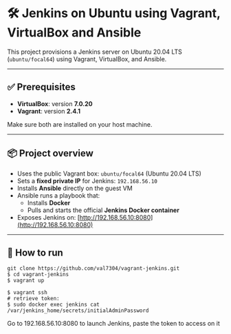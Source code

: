
# 🛠️ Jenkins on Ubuntu using Vagrant, VirtualBox and Ansible

This project provisions a Jenkins server on Ubuntu 20.04 LTS (`ubuntu/focal64`) using Vagrant, VirtualBox, and Ansible.

---

## ✅ Prerequisites

- **VirtualBox**: version **7.0.20**
- **Vagrant**: version **2.4.1**

Make sure both are installed on your host machine.

---

## 📦 Project overview

- Uses the public Vagrant box: `ubuntu/focal64` (Ubuntu 20.04 LTS)
- Sets a **fixed private IP** for Jenkins: `192.168.56.10`
- Installs **Ansible** directly on the guest VM
- Ansible runs a playbook that:
  - Installs **Docker**
  - Pulls and starts the official **Jenkins Docker container**
- Exposes Jenkins on: [http://192.168.56.10:8080](http://192.168.56.10:8080)

---

## 🚀 How to run


    git clone https://github.com/val7304/vagrant-jenkins.git
    $ cd vagrant-jenkins
    $ vagrant up

    $ vagrant ssh
    # retrieve token:
    $ sudo docker exec jenkins cat /var/jenkins_home/secrets/initialAdminPassword

Go to 192.168.56.10:8080 to launch Jenkins, paste the token  to access on it